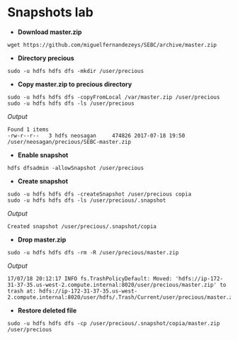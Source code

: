 # Snapshots lab
* **Download master.zip**

```
wget https://github.com/miguelfernandezeys/SEBC/archive/master.zip
```

* **Directory precious**

```
sudo -u hdfs hdfs dfs -mkdir /user/precious
```

* **Copy master.zip to precious directory**

```
sudo -u hdfs hdfs dfs -copyFromLocal /var/master.zip /user/precious
sudo -u hdfs hdfs dfs -ls /user/precious
```

*Output* 

```
Found 1 items
-rw-r--r--   3 hdfs neosagan     474826 2017-07-18 19:50 /user/neosagan/precious/SEBC-master.zip
```

* **Enable snapshot**

```
hdfs dfsadmin -allowSnapshot /user/precious
```

* **Create snapshot**

```
sudo -u hdfs hdfs dfs -createSnapshot /user/precious copia
sudo -u hdfs hdfs dfs -ls /user/precious/.snapshot
```

*Output*

```
Created snapshot /user/precious/.snapshot/copia
```

* **Drop master.zip**

```
sudo -u hdfs hdfs dfs -rm -R /user/precious/master.zip
```

*Output*

```
17/07/18 20:12:17 INFO fs.TrashPolicyDefault: Moved: 'hdfs://ip-172-31-37-35.us-west-2.compute.internal:8020/user/precious/master.zip' to trash at: hdfs://ip-172-31-37-35.us-west-2.compute.internal:8020/user/hdfs/.Trash/Current/user/precious/master.zip
```

* **Restore deleted file**

```
sudo -u hdfs hdfs dfs -cp /user/precious/.snapshot/copia/master.zip /user/precious
```


